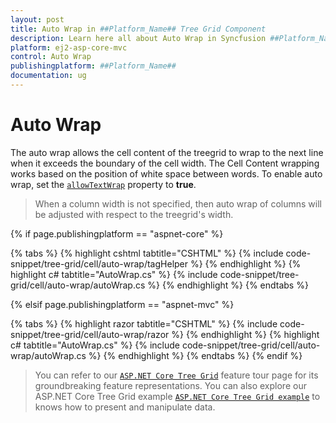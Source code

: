 ```yaml
---
layout: post
title: Auto Wrap in ##Platform_Name## Tree Grid Component
description: Learn here all about Auto Wrap in Syncfusion ##Platform_Name## Tree Grid component of Syncfusion Essential JS 2 and more.
platform: ej2-asp-core-mvc
control: Auto Wrap
publishingplatform: ##Platform_Name##
documentation: ug
---
```


# Auto Wrap

The auto wrap allows the cell content of the treegrid to wrap to the next line when it exceeds the boundary of the cell width. The Cell Content wrapping works based on the position of white space between words.
To enable auto wrap, set the [`allowTextWrap`](https://help.syncfusion.com/cr/cref_files/aspnetcore-js2/Syncfusion.EJ2~Syncfusion.EJ2.TreeGrid.TreeGrid~AllowTextWrap.html) property to **true**.

> When a column width is not specified, then auto wrap of columns will be adjusted with respect to the treegrid's width.

{% if page.publishingplatform == "aspnet-core" %}

{% tabs %}
{% highlight cshtml tabtitle="CSHTML" %}
{% include code-snippet/tree-grid/cell/auto-wrap/tagHelper %}
{% endhighlight %}
{% highlight c# tabtitle="AutoWrap.cs" %}
{% include code-snippet/tree-grid/cell/auto-wrap/autoWrap.cs %}
{% endhighlight %}
{% endtabs %}

{% elsif page.publishingplatform == "aspnet-mvc" %}

{% tabs %}
{% highlight razor tabtitle="CSHTML" %}
{% include code-snippet/tree-grid/cell/auto-wrap/razor %}
{% endhighlight %}
{% highlight c# tabtitle="AutoWrap.cs" %}
{% include code-snippet/tree-grid/cell/auto-wrap/autoWrap.cs %}
{% endhighlight %}
{% endtabs %}
{% endif %}



> You can refer to our  [`ASP.NET Core Tree Grid`](https://www.syncfusion.com/aspnet-core-ui-controls/tree-grid) feature tour page for its groundbreaking feature representations. You can also explore our ASP.NET Core Tree Grid example [`ASP.NET Core Tree Grid example`](https://ej2.syncfusion.com/aspnetcore/TreeGrid/Overview#/material) to knows how to present and manipulate data.